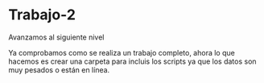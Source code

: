 # Trabajo-2
Avanzamos al siguiente nivel

Ya comprobamos como se realiza un trabajo completo, ahora lo que hacemos es crear una carpeta para incluis los scripts ya que los datos son muy pesados o están en línea.
